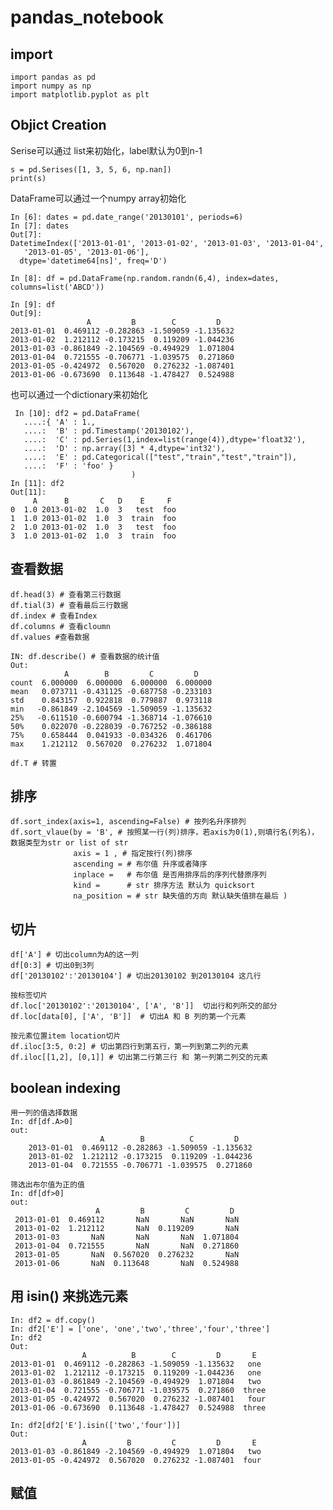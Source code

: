 # pandas_notebook #
> 

## import ##
    import pandas as pd
    import numpy as np
    import matplotlib.pyplot as plt
## Objict Creation ##
Serise可以通过 list来初始化，label默认为0到n-1

    s = pd.Serises([1, 3, 5, 6, np.nan])
    print(s)

DataFrame可以通过一个numpy array初始化
       

    In [6]: dates = pd.date_range('20130101', periods=6)
    In [7]: dates
    Out[7]: 
    DatetimeIndex(['2013-01-01', '2013-01-02', '2013-01-03', '2013-01-04',
       '2013-01-05', '2013-01-06'],
      dtype='datetime64[ns]', freq='D')
    
    In [8]: df = pd.DataFrame(np.random.randn(6,4), index=dates, columns=list('ABCD'))
    
    In [9]: df
    Out[9]: 
                     A         B        C         D
    2013-01-01  0.469112 -0.282863 -1.509059 -1.135632
    2013-01-02  1.212112 -0.173215  0.119209 -1.044236
    2013-01-03 -0.861849 -2.104569 -0.494929  1.071804
    2013-01-04  0.721555 -0.706771 -1.039575  0.271860
    2013-01-05 -0.424972  0.567020  0.276232 -1.087401
    2013-01-06 -0.673690  0.113648 -1.478427  0.524988

也可以通过一个dictionary来初始化

     In [10]: df2 = pd.DataFrame(
       ....:{ 'A' : 1.,
       ....:  'B' : pd.Timestamp('20130102'),
       ....:  'C' : pd.Series(1,index=list(range(4)),dtype='float32'),
       ....:  'D' : np.array([3] * 4,dtype='int32'),
       ....:  'E' : pd.Categorical(["test","train","test","train"]),
       ....:  'F' : 'foo' }
                               )
    In [11]: df2
    Out[11]: 
         A      B       C   D    E     F
    0  1.0 2013-01-02  1.0  3   test  foo
    1  1.0 2013-01-02  1.0  3  train  foo
    2  1.0 2013-01-02  1.0  3   test  foo
    3  1.0 2013-01-02  1.0  3  train  foo
## 查看数据 ##
    df.head(3) # 查看第三行数据
    df.tial(3) # 查看最后三行数据
    df.index # 查看Index
    df.columns # 查看cloumn
    df.values #查看数据

    IN: df.describe() # 查看数据的统计值
    Out: 
                A        B         C         D
    count  6.000000  6.000000  6.000000  6.000000
    mean   0.073711 -0.431125 -0.687758 -0.233103
    std    0.843157  0.922818  0.779887  0.973118
    min   -0.861849 -2.104569 -1.509059 -1.135632
    25%   -0.611510 -0.600794 -1.368714 -1.076610
    50%    0.022070 -0.228039 -0.767252 -0.386188
    75%    0.658444  0.041933 -0.034326  0.461706
    max    1.212112  0.567020  0.276232  1.071804
    
    df.T # 转置
## 排序 ##

    df.sort_index(axis=1, ascending=False) # 按列名升序排列 
    df.sort_vlaue(by = 'B', # 按照某一行(列)排序，若axis为0(1),则填行名(列名)，数据类型为str or list of str
                  axis = 1 , # 指定按行(列)排序
                  ascending = # 布尔值 升序或者降序
                  inplace =   # 布尔值 是否用排序后的序列代替原序列
                  kind =      # str 排序方法 默认为 quicksort
                  na_position = # str 缺失值的方向 默认缺失值排在最后 )

## 切片 ##

    df['A'] # 切出column为A的这一列
    df[0:3] # 切出0到3列
    df['20130102':'20130104'] # 切出20130102 到20130104 这几行
    
    按标签切片
    df.loc['20130102':'20130104', ['A', 'B']]  切出行和列所交的部分 
    df.loc[data[0], ['A', 'B']]  # 切出A 和 B 列的第一个元素
    
    按元素位置item location切片
    df.iloc[3:5, 0:2] # 切出第四行到第五行，第一列到第二列的元素
    df.iloc[[1,2], [0,1]] # 切出第二行第三行 和 第一列第二列交的元素

## boolean indexing ##
    用一列的值选择数据
    In: df[df.A>0]
    out:
                        A        B          C         D
		2013-01-01  0.469112 -0.282863 -1.509059 -1.135632
		2013-01-02  1.212112 -0.173215  0.119209 -1.044236
		2013-01-04  0.721555 -0.706771 -1.039575  0.271860

    筛选出布尔值为正的值
    In: df[df>0]
    out: 
                       A         B         C         D
     2013-01-01  0.469112       NaN       NaN       NaN
     2013-01-02  1.212112       NaN  0.119209       NaN
     2013-01-03       NaN       NaN       NaN  1.071804
     2013-01-04  0.721555       NaN       NaN  0.271860
     2013-01-05       NaN  0.567020  0.276232       NaN
     2013-01-06       NaN  0.113648       NaN  0.524988

## 用 isin() 来挑选元素 ##
    In: df2 = df.copy()
    In: df2['E'] = ['one', 'one','two','three','four','three']
    In: df2
    Out: 
                    A          B        C         D       E
    2013-01-01  0.469112 -0.282863 -1.509059 -1.135632   one
    2013-01-02  1.212112 -0.173215  0.119209 -1.044236   one
    2013-01-03 -0.861849 -2.104569 -0.494929  1.071804   two
    2013-01-04  0.721555 -0.706771 -1.039575  0.271860  three
    2013-01-05 -0.424972  0.567020  0.276232 -1.087401   four
    2013-01-06 -0.673690  0.113648 -1.478427  0.524988  three
    
    In: df2[df2['E'].isin(['two','four'])]
    Out: 
                    A         B         C         D       E
    2013-01-03 -0.861849 -2.104569 -0.494929  1.071804   two
    2013-01-05 -0.424972  0.567020  0.276232 -1.087401  four

## 赋值 ##